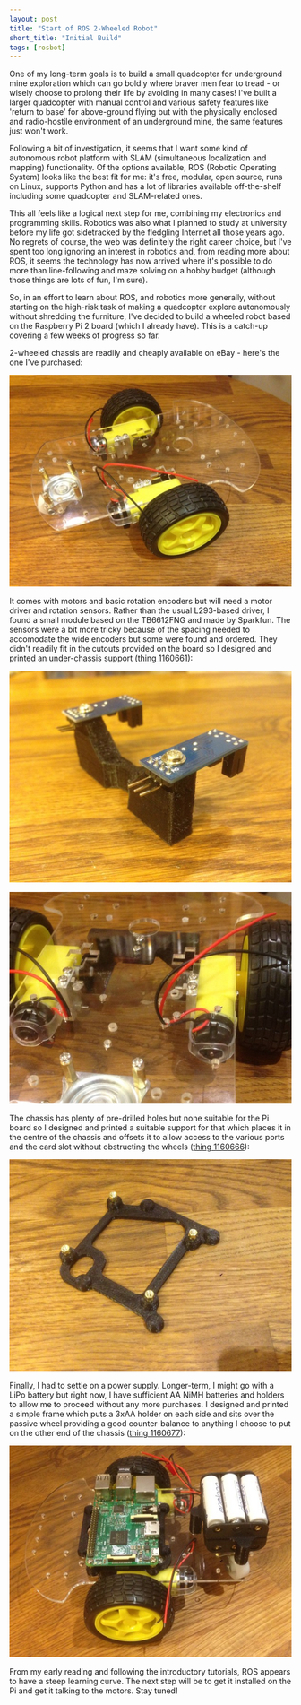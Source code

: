 ```yaml
---
layout: post
title: "Start of ROS 2-Wheeled Robot"
short_title: "Initial Build"
tags: [rosbot]
---
```


One of my long-term goals is to build a small quadcopter for underground mine exploration which can go boldly where braver men fear to tread - or wisely choose to prolong their life by avoiding in many cases!  I've built a larger quadcopter with manual control and various safety features like 'return to base' for above-ground flying but with the physically enclosed and radio-hostile environment of an underground mine, the same features just won't work.

Following a bit of investigation, it seems that I want some kind of autonomous robot platform with SLAM (simultaneous localization and mapping) functionality.  Of the options available, ROS (Robotic Operating System) looks like the best fit for me: it's free, modular, open source, runs on Linux, supports Python and has a lot of libraries available off-the-shelf including some quadcopter and SLAM-related ones.

This all feels like a logical next step for me, combining my electronics and programming skills.  Robotics was also what I planned to study at university before my life got sidetracked by the fledgling Internet all those years ago.  No regrets of course, the web was definitely the right career choice, but I've spent too long ignoring an interest in robotics and, from reading more about ROS, it seems the technology has now arrived where it's possible to do more than line-following and maze solving on a hobby budget (although those things are lots of fun, I'm sure).

So, in an effort to learn about ROS, and robotics more generally, without starting on the high-risk task of making a quadcopter explore autonomously without shredding the furniture, I've decided to build a wheeled robot based on the Raspberry Pi 2 board (which I already have).  This is a catch-up covering a few weeks of progress so far.

2-wheeled chassis are readily and cheaply available on eBay - here's the one I've purchased:

![](/images/rosbot/IMG_0008.tn.jpg)

It comes with motors and basic rotation encoders but will need a motor driver and rotation sensors.  Rather than the usual L293-based driver, I found a small module based on the TB6612FNG and made by Sparkfun.  The sensors were a bit more tricky because of the spacing needed to accomodate the wide encoders but some were found and ordered.  They didn't readily fit in the cutouts provided on the board so I designed and printed an under-chassis support ([thing 1160661](http://www.thingiverse.com/thing:1160661/)):

![](/images/rosbot/IMG_0009.tn.jpg)

![](/images/rosbot/IMG_0010.tn.jpg)

The chassis has plenty of pre-drilled holes but none suitable for the Pi board so I designed and printed a suitable support for that which places it in the centre of the chassis and offsets it to allow access to the various ports and the card slot without obstructing the wheels ([thing 1160666](http://www.thingiverse.com/thing:1160666)):

![](/images/rosbot/IMG_0011.tn.jpg)

Finally, I had to settle on a power supply.  Longer-term, I might go with a LiPo battery but right now, I have sufficient AA NiMH batteries and holders to allow me to proceed without any more purchases.  I designed and printed a simple frame which puts a 3xAA holder on each side and sits over the passive wheel providing a good counter-balance to anything I choose to put on the other end of the chassis ([thing 1160677](http://www.thingiverse.com/thing:1160677)):

![](/images/rosbot/IMG_0013.tn.jpg)

From my early reading and following the introductory tutorials, ROS appears to have a steep learning curve.  The next step will be to get it installed on the Pi and get it talking to the motors.  Stay tuned!
